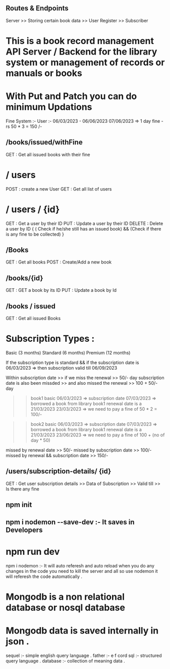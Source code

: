 ## Routes & Endpoints 
Server >> Storing certain book data 
       >> User Register 
       >> Subscriber 

# This is a book record management API Server / Backend for the library system or management of records or manuals or books 

# With Put and Patch you can do minimum Updations 

Fine System :-
User :-  06/03/2023  -  06/06/2023
07/06/2023 => 1 day fine - rs 50 * 3  = 150 /-

## /books/issued/withFine
GET : Get all issued books with their fine 

# / users 
POST : create a new User 
GET : Get all list of users 


# / users / {id}
GET : Get a user by their ID 
PUT : Update a user by their ID 
DELETE : Delete a user by ID { ( Check if he/she still has an issued book) && (Check if there is any fine to be collected) }


## /Books 
GET : Get all books 
POST : Create/Add a new book 


## /books/{id} 
GET : GET a book by its ID
PUT : Update a book by Id 

## /books / issued 
GET : Get all issued Books 


# Subscription Types :
Basic (3 months)
Standard (6 months)
Premium (12 months)

If the subscription type is standard && if the subscription date is 06/03/2023 => then subscription valid till 06/09/2023

Within subscription date >> if we miss the renewal >> 50/- day 
subscription date is also been missded >> and also missed the renewal >> 100 + 50/- day

>> book1
>> basic 
>> 06/03/2023 => subscription date 
>> 07/03/2023 => borrowed a book from library
>> book1 renewal date is a 21/03/2023
>> 23/03/2023 => we need to pay a fine of 50 * 2 = 100/-


>> book2
>> basic 
>> 06/03/2023 => subscription date 
>> 07/03/2023 => borrowed a book from library
>> book1 renewal date is a 21/03/2023
>> 23/06/2023 => we need to pay a fine of 100 + (no of day * 50)

missed by renewal date >> 50/-
missed by subscription date >> 100/-
missed by renewal && subscription date >> 150/-



## /users/subscription-details/ {id}
GET : Get user subscription details 
      >> Data of Subscription
      >> Valid till 
      >> Is there any fine 




## npm init 
## npm i nodemon --save-dev   :- It saves in Developers 

# npm run dev



npm i nodemon :- It will auto referesh and auto reload when you do any changes in the code you need to kill the server and all so use nodemon it will referesh the code automatically .



# Mongodb is a non relational database or nosql database 
# Mongodb data is saved internally in json . 
sequel  :- simple english query language .  father :- e f cord 
sql  :- structured query language . 
database :- collection of meaning data . 